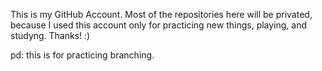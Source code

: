 This is my GitHub Account.
Most of the repositories here will be privated, because I used this account only for practicing new things, playing, and studyng.
Thanks! :)

pd: this is for practicing branching.